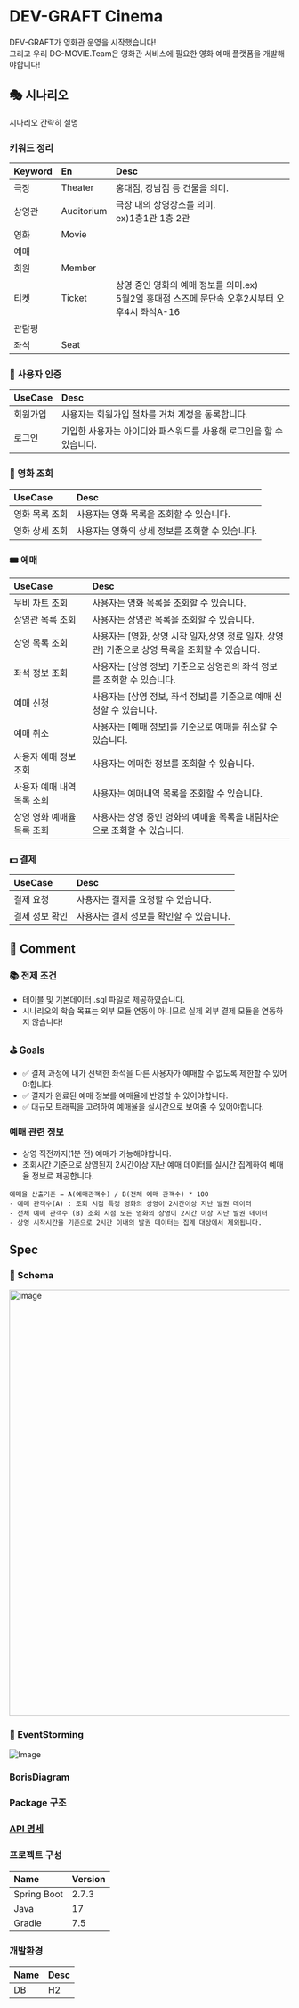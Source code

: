 # DEV-GRAFT Cinema

DEV-GRAFT가 영화관 운영을 시작했습니다!  
그리고 우리 DG-MOVIE.Team은 영화관 서비스에 필요한 영화 예매 플랫폼을 개발해야합니다!


## 🎭 시나리오

시나리오 간략히 설명

### 키워드 정리
| Keyword | En         | Desc                                                              |
|:---|:-----------|:------------------------------------------------------------------|
|극장 | Theater    | 홍대점, 강남점 등 건물을 의미.                                                |
|상영관| Auditorium | 극장 내의 상영장소를 의미.<br>ex)1층1관 1층 2관                                  |
|영화| Movie      |                                                                   |
|예매 |            |                                                                   |
|회원 | Member     |                                                                   |
|티켓| Ticket     | 상영 중인 영화의 예매 정보를 의미.ex)<br>5월2일 홍대점 스즈메 문단속 오후2시부터 오후4시 좌석A-16    |
|관람평|            |                                                                   |
|좌석 | Seat       |                                                                   |

### 🤗 사용자 인증

| UseCase | Desc                                   |
|:--------|:---------------------------------------|
| 회원가입    | 사용자는 회원가입 절차를 거쳐 계정을 동록합니다.            |
| 로그인     | 가입한 사용자는 아이디와 패스워드를 사용해 로그인을 할 수 있습니다. |

### 🎥 영화 조회

| UseCase  | Desc                        |
|:---------|:----------------------------|
| 영화 목록 조회 | 사용자는 영화 목록을 조회할 수 있습니다.     |
| 영화 상세 조회 | 사용자는 영화의 상세 정보를 조회할 수 있습니다. |

### 🎟 예매

| UseCase         | Desc                                                      |
|:----------------|:----------------------------------------------------------|
| 무비 차트 조회        | 사용자는 영화 목록을 조회할 수 있습니다.                                   |
| 상영관 목록 조회       | 사용자는 상영관 목록을 조회할 수 있습니다.                                  |
| 상영 목록 조회        | 사용자는 [영화, 상영 시작 일자,상영 정료 일자, 상영관] 기준으로 상영 목록을 조회할 수 있습니다. |
| 좌석 정보 조회        | 사용자는 [상영 정보] 기준으로 상영관의 좌석 정보를 조회할 수 있습니다.                 |
| 예매 신청           | 사용자는 [상영 정보, 좌석 정보]를 기준으로 예매 신청할 수 있습니다.                  |
| 예매 취소           | 사용자는 [예매 정보]를 기준으로 예매를 취소할 수 있습니다.                        |
| 사용자 예매 정보 조회    | 사용자는 예매한 정보를 조회할 수 있습니다.                                  |
| 사용자 예매 내역 목록 조회 | 사용자는 예매내역 목록을 조회할 수 있습니다.                                 |
| 상영 영화 예매율 목록 조회 | 사용자는 상영 중인 영화의 예매율 목록을 내림차순으로 조회할 수 있습니다.                 |

### 💵 결제

| UseCase  | Desc                    |
|:---------|:------------------------|
| 결제 요청    | 사용자는 결제를 요청할 수 있습니다.    |
| 결제 정보 확인 | 사용자는 결제 정보를 확인할 수 있습니다. |

## 💬 Comment

### 📚 전제 조건
- 테이블 및 기본데이터 .sql 파일로 제공하였습니다.
- 시나리오의 학습 목표는 외부 모듈 연동이 아니므로 실제 외부 결제 모듈을 연동하지 않습니다!

### ⛳ Goals

- ✅ 결제 과정에 내가 선택한 좌석을 다른 사용자가 예매할 수 없도록 제한할 수 있어야합니다.
- ✅ 결제가 완료된 예매 정보를 예매율에 반영할 수 있어야합니다.
- ✅ 대규모 트래픽을 고려하여 예매율을 실시간으로 보여줄 수 있어야합니다.

### 예매 관련 정보

- 상영 직전까지(1분 전) 예매가 가능해야합니다.
- 조회시간 기준으로 상영된지 2시간이상 지난 예매 데이터를 실시간 집계하여 예매율 정보로 제공합니다.

```
예매율 산출기준 = A(예매관객수) / B(전체 예매 관객수) * 100
- 예매 관객수(A) : 조회 시점 특정 영화의 상영이 2시간이상 지난 발권 데이터
- 전체 예매 관객수 (B) 조회 시점 모든 영화의 상영이 2시간 이상 지난 발권 데이터
- 상영 시작시간을 기준으로 2시간 이내의 발권 데이터는 집계 대상에서 제외됩니다.
```

## Spec

### 📄 Schema

<img width="765" alt="image" src="https://user-images.githubusercontent.com/22608825/231808333-e9a88986-927a-487c-a671-a810857c2199.png">

### 🎈 EventStorming

![Image](https://user-images.githubusercontent.com/22608825/230773112-41cd98ad-aff9-4519-b11b-e26e4478dc0d.png)

### BorisDiagram

### Package 구조

### [API 명세](api-docs/README.md)

### **프로젝트 구성**

| Name        | Version |
|:------------|:--------|
| Spring Boot | 2.7.3   |
| Java        | 17      |
| Gradle      | 7.5     |

### **개발환경**

| Name | Desc |
|:-----|:-----|
| DB   | H2   |
